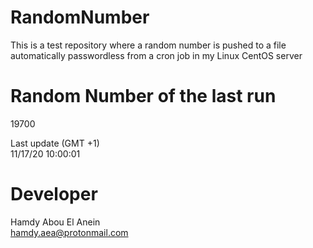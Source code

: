 # RandomNumber    
This is a test repository where a random number is pushed to a file automatically passwordless from a cron job in my Linux CentOS server    
# Random Number of the last run   
19700
      
Last update (GMT +1)    
11/17/20 10:00:01
# Developer    
Hamdy Abou El Anein   
hamdy.aea@protonmail.com
